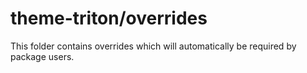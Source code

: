 # theme-triton/overrides

This folder contains overrides which will automatically be required by package users.
